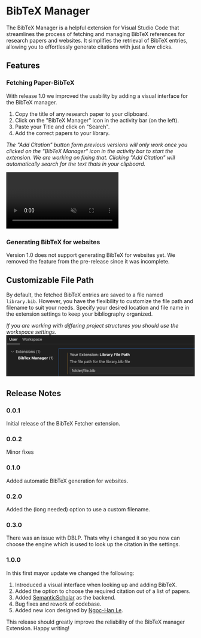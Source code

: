 # BibTeX Manager
The BibTeX Manager is a helpful extension for Visual Studio Code that streamlines the process of fetching and managing BibTeX references for research papers and websites. It simplifies the retrieval of BibTeX entries, allowing you to effortlessly generate citations with just a few clicks.

## Features
### Fetching Paper-BibTeX
With release 1.0 we improved the usability by adding a visual interface for the BibTeX manager. 

1. Copy the title of any research paper to your clipboard.
2. Click on the "BibTeX Manager" icon in the activity bar (on the left).
3. Paste your Title and click on "Search".
4. Add the correct papers to your library.

*The "Add Citation" button form previous versions will only work once you clicked on the "BibTeX Manager" icon in the activity bar to start the extension. We are working on fixing that. Clicking "Add Citation" will automatically search for the text thats in your clipboard.*
<!-- ![screenshot](res/AddCitation.gif) -->
<video src="res/addCitation.mp4" autoplay loop muted playsinline title="Add BibTeX"></video>


### Generating BibTeX for websites
Version 1.0 does not support generating BibTeX for websites yet. We removed the feature from the pre-release since it was incomplete.

## Customizable File Path
By default, the fetched BibTeX entries are saved to a file named `library.bib`. However, you have the flexibility to customize the file path and filename to suit your needs. Specify your desired location and file name in the extension settings to keep your bibliography organized. 

*If you are working with differing project structures you should use the workspace settings.*
![screenshot](res/setPath.png)

## Release Notes
### 0.0.1

Initial release of the BibTeX Fetcher extension. 

### 0.0.2 

Minor fixes

### 0.1.0

Added automatic BibTeX generation for websites.

### 0.2.0 

Added the (long needed) option to use a custom filename.

### 0.3.0 

There was an issue with DBLP. Thats why i changed it so you now can choose the engine which is used to look up the citation in the settings. 

### 1.0.0
In this first mayor update we changed the following:
1. Introduced a visual interface when looking up and adding BibTeX.
2. Added the option to choose the required citation out of a list of papers. 
3. Added [SemanticScholar](https://www.semanticscholar.org) as the backend.
4. Bug fixes and rework of codebase.
5. Added new icon designed by [Ngoc-Han Le](https://www.linkedin.com/in/ngoc-han-le/).

This release should greatly improve the reliability of the BibTeX manager Extension. Happy writing!


